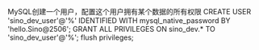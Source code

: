 MySQL创建一个用户，配置这个用户拥有某个数据的所有权限
CREATE USER 'sino_dev_user'@'%' IDENTIFIED WITH mysql_native_password BY 'hello.Sino@2506';
GRANT ALL PRIVILEGES ON sino_dev.* TO 'sino_dev_user'@'%';
flush privileges;
